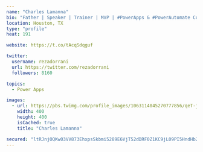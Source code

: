 ```yaml
---
name: "Charles Lamanna"
bio: "Father | Speaker | Trainer | MVP | #PowerApps & #PowerAutomate Community Super User | YouTuber Right-pointing triangle http://youtube.com/c/rezadorrani | Learn - Share - Clockwise rightwards and leftwards open circle arrows"
location: Houston, TX
type: "profile"
heat: 191

website: https://t.co/tAcqSdqguf

twitter:
  username: rezadorrani
  url: https://twitter.com/rezadorrani
  followers: 8160

topics:
  - Power Apps

images:
  - url: https://pbs.twimg.com/profile_images/1063114045270777856/qeT-jpWr_400x400.jpg
    width: 400
    height: 400
    isCached: true
    title: "Charles Lamanna"

secured: "ltRJnjOQKw03VV873EhxpsSkbmi5289E6VjT52dDRF0Z1KC9jL09PI5HndHb20T0cdQUSdsDSkqPCnePza60NBwEgHgRHfOSvR4nLJbiounXZwRA2uAD7K2pwg/sY0Zlql4kAZFWgCla5wlhfo7lsVOLpbVqNDJqXrOLWLLoURtIsURjS5hsTKhO1zIVSWuOi50o49mZo9Cxp9QM3NTBTdApx2YMasH32IvWA5PIg/AEj8bm9bS5yyrzYLbLXJoCaskT+WykMvW9XeUAB8vSa9s/Nwj0MFiFD5nYjaN/YNMOi+scwGCEIZHm9wJXVvJsjblwMegmscXIHatCaRWPZ8oVNFA/AKqAm7YglJuLLmLz7VlpqPxeHg0ytGcJS/s2OcYtzYcsOXekEgxiiRnJE6YL13fTvDGVnYT6GTU3kNQ=;WohbL9dkhFH3or71y3iaOg=="
---
```


